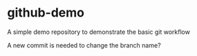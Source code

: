# github-demo
A simple demo repository to demonstrate the basic git workflow

A new commit is needed to change the branch name?
